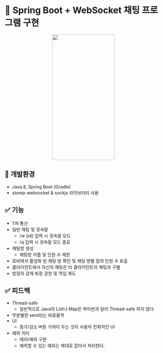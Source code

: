 # 📌 Spring Boot + WebSocket 채팅 프로그램 구현  
<p align="center">
 <img src="https://github.com/HyebinPark96/spring-websocket-chat/assets/96033225/e8d65921-76a7-434e-8676-9f2cf814b1c4" data-canonical-src="https://github.com/HyebinPark96/spring-websocket-chat/assets/96033225/e8d65921-76a7-434e-8676-9f2cf814b1c4" width="200" height="400" />
</p>

## 🔨 개발환경
* Java 8, Spring Boot (Gradle)  
* stomp-websocket & sockjs 라이브러리 사용
## ✅ 기능
  * 1:N 통신
  * 일반 채팅 및 귓속말 
    * /w {id} 입력 시 귓속말 모드
    * /q 입력 시 귓속말 모드 종료
  * 채팅방 생성
    * 채팅방 이름 및 인원 수 제한
  * 로비에서 활성화 된 채팅 방 확인 및 채팅 방별 참여 인원 수 표출
  * 클라이언트에서 자신의 채팅은 타 클라이언트의 채팅과 구별
  * 방장의 강제 퇴장 권한 및 역임 제도
## ✅ 피드백
  * Thread-safe  
    * 일반적으로 Java의 List나 Map은 파이썬과 달리 Thread-safe 하지 않다.  
  * 무분별한 send()는 비효율적  
  * UI  
    * 증가/감소 버튼 가까이 두는 것이 사용자 친화적인 UI  
  * 예외 처리
    * 에러/예외 구분
    * 예측할 수 있는 예외는 제대로 잡아서 처리한다.
